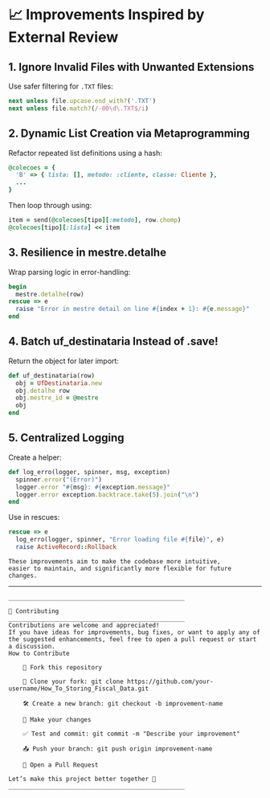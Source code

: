 # 📈 Improvements Inspired by External Review

## 1. Ignore Invalid Files with Unwanted Extensions

Use safer filtering for `.TXT` files:
```ruby
next unless file.upcase.end_with?('.TXT')
next unless file.match?(/-00\d\.TXT$/i)
```
## 2. Dynamic List Creation via Metaprogramming

Refactor repeated list definitions using a hash:
```ruby
@colecoes = {
  'B' => { lista: [], metodo: :cliente, classe: Cliente },
  ...
}
```
Then loop through using:
```ruby
item = send(@colecoes[tipo][:metodo], row.chomp)
@colecoes[tipo][:lista] << item
```
## 3. Resilience in mestre.detalhe

Wrap parsing logic in error-handling:
```ruby
begin
  mestre.detalhe(row)
rescue => e
  raise "Error in mestre detail on line #{index + 1}: #{e.message}"
end
```
## 4. Batch uf_destinataria Instead of .save!

Return the object for later import:
```ruby
def uf_destinataria(row)
  obj = UfDestinataria.new
  obj.detalhe row
  obj.mestre_id = @mestre
  obj
end
```
## 5. Centralized Logging

Create a helper:
```ruby
def log_erro(logger, spinner, msg, exception)
  spinner.error("(Error)")
  logger.error "#{msg}: #{exception.message}"
  logger.error exception.backtrace.take(5).join("\n")
end
```
Use in rescues:
```ruby
rescue => e
  log_erro(logger, spinner, "Error loading file #{file}", e)
  raise ActiveRecord::Rollback
```
```
These improvements aim to make the codebase more intuitive, 
easier to maintain, and significantly more flexible for future changes.
```
_________________
```
_________________________________________________

🤝 Contributing
_________________________________________________
Contributions are welcome and appreciated!
If you have ideas for improvements, bug fixes, or want to apply any of the suggested enhancements, feel free to open a pull request or start a discussion.
How to Contribute

    🍴 Fork this repository

    👯 Clone your fork: git clone https://github.com/your-username/How_To_Storing_Fiscal_Data.git

    🛠️ Create a new branch: git checkout -b improvement-name

    💾 Make your changes

    ✅ Test and commit: git commit -m "Describe your improvement"

    📤 Push your branch: git push origin improvement-name

    🔁 Open a Pull Request

Let’s make this project better together 🚀
_________________________________________________
